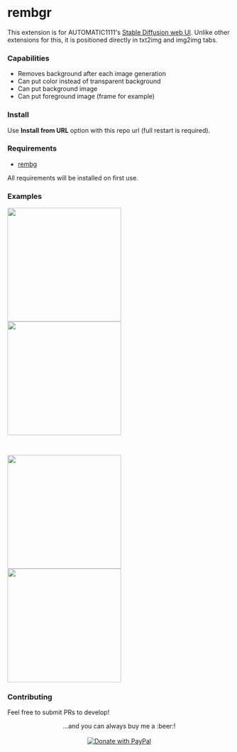 <p float="left">
    <img alt="" src="https://img.shields.io/badge/Python-FFD43B?style=for-the-badge&logo=python&logoColor=blue" />
    <img alt="" src="https://img.shields.io/badge/PyTorch-EE4C2C?style=for-the-badge&logo=pytorch&logoColor=white" />
    <img alt="" src="https://img.shields.io/badge/Numpy-777BB4?style=for-the-badge&logo=numpy&logoColor=white" />
</p>

# rembgr

This extension is for AUTOMATIC1111's [Stable Diffusion web UI](https://github.com/AUTOMATIC1111/stable-diffusion-webui). Unlike other extensions for this, it is positioned directly in txt2img and img2img tabs.

### Capabilities

* Removes background after each image generation
* Can put color instead of transparent background
* Can put background image
* Can put foreground image (frame for example)

### Install

Use **Install from URL** option with this repo url (full restart is required).

### Requirements
- [rembg](https://github.com/danielgatis/rembg)

All requirements will be installed on first use.

### Examples

<p float="left">
    <img width="256" src="https://github.com/ilian6806/rembgr/blob/main/static/images/00097-1988224565.png?raw=true" alt="">
    <img width="256" src="https://github.com/ilian6806/rembgr/blob/main/static/images/00098-1746741710.png?raw=true" alt="">
</p>
<br/>
<p float="left">
    <img width="256" src="https://github.com/ilian6806/rembgr/blob/main/static/images/00084-2728809108.png?raw=true" alt="">
    <img width="256" src="https://github.com/ilian6806/rembgr/blob/main/static/images/00087-2728809107.png?raw=true" alt="">
</p>

### Contributing

Feel free to submit PRs to develop!

<p align="center">
  ...and you can always buy me a :beer:! <br/><br/>
  <a href="https://www.paypal.com/paypalme/ilian6806" target="_blank">
    <img src="https://img.shields.io/badge/Donate-PayPal-green.svg" alt="Donate with PayPal"/>
  </a>
</p>

